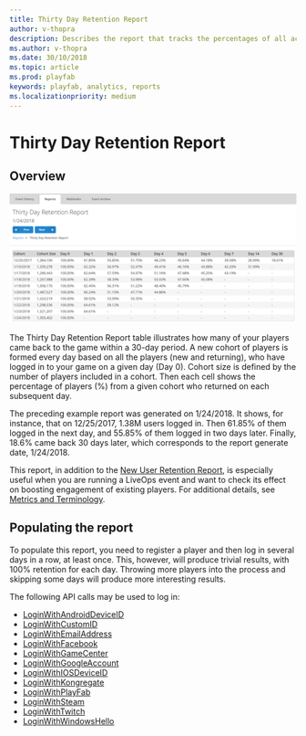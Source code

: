```yaml
---
title: Thirty Day Retention Report
author: v-thopra
description: Describes the report that tracks the percentages of all active players who return to your game over 30 days.
ms.author: v-thopra
ms.date: 30/10/2018
ms.topic: article
ms.prod: playfab
keywords: playfab, analytics, reports
ms.localizationpriority: medium
---
```


# Thirty Day Retention Report

## Overview

![Thirty Day Retention Report](media/tutorials/thirty-day-retention-report-table.png)  

The Thirty Day Retention Report table illustrates how many of your players came back to the game within a 30-day period. A new cohort of players is formed every day based on all the players (new and returning), who have logged in to your game on a given day (Day 0). Cohort size is defined by the number of players included in a cohort. Then each cell shows the percentage of players (%) from a given cohort who returned on each subsequent day.

The preceding example report was generated on 1/24/2018. It shows, for instance, that on 12/25/2017, 1.38M users logged in. Then 61.85% of them logged in the next day, and 55.85% of them logged in two days later. Finally, 18.6% came back 30 days later, which corresponds to the report generate date, 1/24/2018.

This report, in addition to the [New User Retention Report](thirty-day-new-user-retention-report.md), is especially useful when you are running a LiveOps event and want to check its effect on boosting engagement of existing players. For additional details, see [Metrics and Terminology](../metrics/metrics-and-terminology.md).

## Populating the report

To populate this report, you need to register a player and then log in several days in a row, at least once. This, however, will produce trivial results, with 100% retention for each day. Throwing more players into the process and skipping some days will produce more interesting results.

The following API calls may be used to log in:

- [LoginWithAndroidDeviceID](xref:titleid.playfabapi.com.client.authentication.loginwithandroiddeviceid)
- [LoginWithCustomID](xref:titleid.playfabapi.com.client.authentication.loginwithcustomid)
- [LoginWithEmailAddress](xref:titleid.playfabapi.com.client.authentication.loginwithemailaddress)
- [LoginWithFacebook](xref:titleid.playfabapi.com.client.authentication.loginwithfacebook)
- [LoginWithGameCenter](xref:titleid.playfabapi.com.client.authentication.loginwithgamecenter)
- [LoginWithGoogleAccount](xref:titleid.playfabapi.com.client.authentication.loginwithgoogleaccount)
- [LoginWithIOSDeviceID](xref:titleid.playfabapi.com.client.authentication.loginwithiosdeviceid)
- [LoginWithKongregate](xref:titleid.playfabapi.com.client.authentication.loginwithkongregate)
- [LoginWithPlayFab](xref:titleid.playfabapi.com.client.authentication.loginwithplayfab)
- [LoginWithSteam](xref:titleid.playfabapi.com.client.authentication.loginwithsteam)
- [LoginWithTwitch](xref:titleid.playfabapi.com.client.authentication.loginwithtwitch)
- [LoginWithWindowsHello](xref:titleid.playfabapi.com.client.authentication.loginwithwindowshello)
